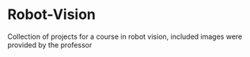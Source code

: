 # Robot-Vision
Collection of projects for a course in robot vision, included images were provided by the professor
